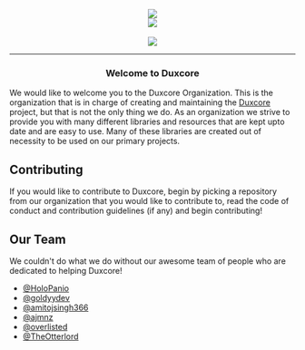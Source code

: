 <p align=center>
  <a href="https://duxcore.co/">
    <img src="https://raw.githubusercontent.com/duxcore/duxcore/dev/assets/duxcore-icon.png"></img><br>
    <img src="https://raw.githubusercontent.com/duxcore/duxcore/dev/assets/duxcore-text.png"></img>
  </a>
  <br><br>
  <a href="https://discord.gg/dTGJ5Bchnq">
    <img src="https://img.shields.io/discord/844279877503025182?label=Discord&logo=discord&logoColor=white&style=for-the-badge" />
  </a>
  <!--
  <img src="https://img.shields.io/github/license/HoloPanio/duxcore?style=for-the-badge" />
  <a href="https://open.vscode.dev/HoloPanio/duxcore">
    <img src="https://img.shields.io/badge/Open%20in-VSCode-blue?style=for-the-badge">
  </a>
  -->
  <hr>
</p>

<h3 align=center>Welcome to Duxcore</h3>

We would like to welcome you to the Duxcore Organization.  This is the organization that is in charge of creating and maintaining the [Duxcore](https://github.com/duxcore/duxcore) project, but that is not the only thing we do. As an organization we strive to provide you with many different libraries and resources that are kept upto date and are easy to use.  Many of these libraries are created out of necessity to be used on our primary projects.

## Contributing
If you would like to contribute to Duxcore, begin by picking a repository from our organization that you would like to contribute to, read the code of conduct and contribution guidelines (if any) and begin contributing!

## Our Team
We couldn't do what we do without our awesome team of people who are dedicated to helping Duxcore!

- [@HoloPanio](https://github.com/HoloPanio)
- [@goldyydev](https://github.com/goldyydev)
- [@amitojsingh366](https://github.com/amitojsingh366)
- [@ajmnz](https://github.com/ajmnz)
- [@overlisted](https://github.com/overlisted)
- [@TheOtterlord](https://github.com/TheOtterlord)

